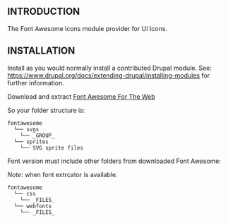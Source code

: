 ## INTRODUCTION

The Font Awesome icons module provider for UI Icons.

## INSTALLATION

Install as you would normally install a contributed Drupal module.
See: https://www.drupal.org/docs/extending-drupal/installing-modules for further
information.

Download and extract [Font Awesome For The Web](https://fontawesome.com/download)

So your folder structure is:

```
fontawesome
  └── svgs
    └── _GROUP_
  └── sprites
    └── SVG sprite files
```

Font version must include other folders from downloaded Font Awesome:

_Note_: when font extrcator is available.

```
fontawesome
  └── css
    └── _FILES_
  └── webfonts
    └── _FILES_
```
